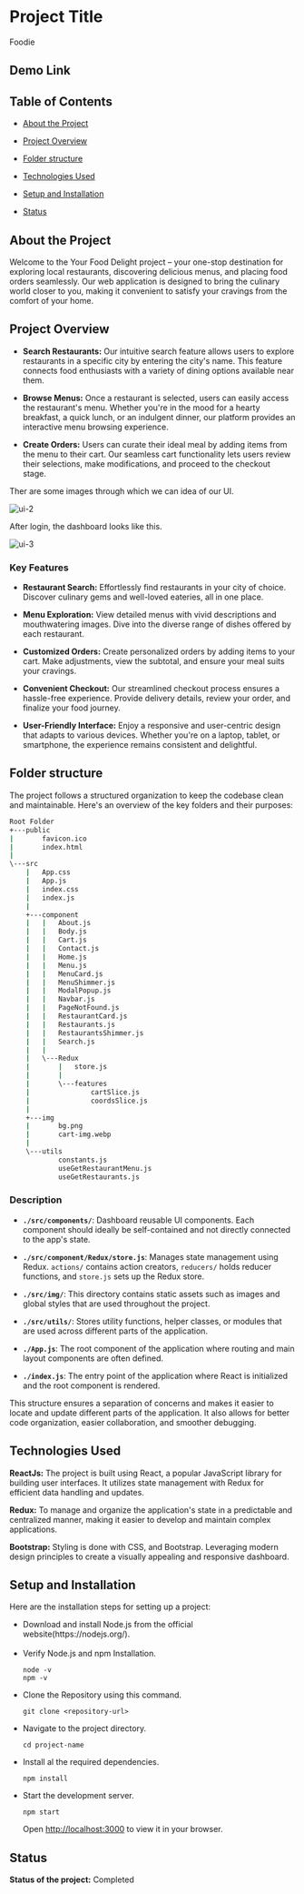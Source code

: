 # Project Title

Foodie

## Demo Link
<!-- https://dev-ls.sirovate.com/login -->

## Table of Contents

- [About the Project](#about-the-project)

- [Project Overview](#project-overview)

- [Folder structure](#folder-structure)

- [Technologies Used](#technologies-used)

- [Setup and Installation](#setup-and-installation)

- [Status](#status)


## About the Project
Welcome to the Your Food Delight project – your one-stop destination for exploring local restaurants, discovering delicious menus, and placing food orders seamlessly. Our web application is designed to bring the culinary world closer to you, making it convenient to satisfy your cravings from the comfort of your home.

## Project Overview

- **Search Restaurants:** Our intuitive search feature allows users to explore restaurants in a specific city by entering the city's name. This feature connects food enthusiasts with a variety of dining options available near them.

- **Browse Menus:** Once a restaurant is selected, users can easily access the restaurant's menu. Whether you're in the mood for a hearty breakfast, a quick lunch, or an indulgent dinner, our platform provides an interactive menu browsing experience.

- **Create Orders:** Users can curate their ideal meal by adding items from the menu to their cart. Our seamless cart functionality lets users review their selections, make modifications, and proceed to the checkout stage.

Ther are some images through which we can idea of our UI.

![ui-2](https://github.com/amitazadi/counter-app/assets/56012894/306bcbd8-2c80-4fea-bb52-c86f100c4194)

After login, the dashboard looks like this.

![ui-3](https://github.com/amitazadi/amitazadi/assets/56012894/76b8ed5f-09c6-4ca4-9e82-a34582590c81)

### Key Features

- **Restaurant Search:** Effortlessly find restaurants in your city of choice. Discover culinary gems and well-loved eateries, all in one place.

- **Menu Exploration:** View detailed menus with vivid descriptions and mouthwatering images. Dive into the diverse range of dishes offered by each restaurant.

- **Customized Orders:** Create personalized orders by adding items to your cart. Make adjustments, view the subtotal, and ensure your meal suits your cravings.

- **Convenient Checkout:** Our streamlined checkout process ensures a hassle-free experience. Provide delivery details, review your order, and finalize your food journey.

- **User-Friendly Interface:** Enjoy a responsive and user-centric design that adapts to various devices. Whether you're on a laptop, tablet, or smartphone, the experience remains consistent and delightful.


## Folder structure

The project follows a structured organization to keep the codebase clean and maintainable. Here's an overview of the key folders and their purposes:

```bash
Root Folder
+---public
|       favicon.ico
|       index.html
|       
\---src
    |   App.css
    |   App.js
    |   index.css
    |   index.js
    |   
    +---component
    |   |   About.js
    |   |   Body.js
    |   |   Cart.js
    |   |   Contact.js
    |   |   Home.js
    |   |   Menu.js
    |   |   MenuCard.js
    |   |   MenuShimmer.js
    |   |   ModalPopup.js
    |   |   Navbar.js
    |   |   PageNotFound.js
    |   |   RestaurantCard.js
    |   |   Restaurants.js
    |   |   RestaurantsShimmer.js
    |   |   Search.js
    |   |   
    |   \---Redux
    |       |   store.js
    |       |   
    |       \---features
    |               cartSlice.js
    |               coordsSlice.js
    |               
    +---img
    |       bg.png
    |       cart-img.webp
    |       
    \---utils
            constants.js
            useGetRestaurantMenu.js
            useGetRestaurants.js

```

### Description

- **`./src/components/`**: Dashboard reusable UI components. Each component should ideally be self-contained and not directly connected to the app's state.

- **`./src/component/Redux/store.js`**: Manages state management using Redux. `actions/` contains action creators, `reducers/` holds reducer functions, and `store.js` sets up the Redux store.

- **`./src/img/`**: This directory contains static assets such as images and global styles that are used throughout the project.

- **`./src/utils/`**: Stores utility functions, helper classes, or modules that are used across different parts of the application.

- **`./App.js`**: The root component of the application where routing and main layout components are often defined.

- **`./index.js`**: The entry point of the application where React is initialized and the root component is rendered.

This structure ensures a separation of concerns and makes it easier to locate and update different parts of the application. It also allows for better code organization, easier collaboration, and smoother debugging.


## Technologies Used

**ReactJs:** The project is built using React, a popular JavaScript library for building user interfaces. It utilizes state management with Redux for efficient data handling and updates.

**Redux:** To manage and organize the application's state in a predictable and centralized manner, making it easier to develop and maintain complex applications.

**Bootstrap:** Styling is done with CSS, and Bootstrap. Leveraging modern design principles to create a visually appealing and responsive dashboard.


## Setup and Installation

Here are the installation steps for setting up a project:

<ul>

<li>Download and install Node.js from the official website(https://nodejs.org/).</li>
</br>

<li> Verify Node.js and npm Installation. 

```
node -v
npm -v
```
</li>

<li>Clone the Repository using this command.

```
git clone <repository-url>
```
</li>

<li>Navigate to the project directory.

```
cd project-name
```
</li>

<li>Install al the required dependencies.

```
npm install
```
</li>

<li>Start the development server.

```
npm start
```
Open [http://localhost:3000](http://localhost:3000) to view it in your browser.
</li>

</ul>



## Status 
**Status of the project:** Completed
